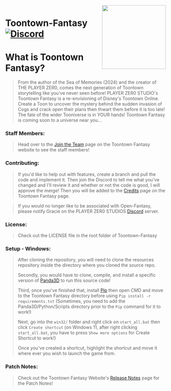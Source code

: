 <img src="https://github.com/PLAYER-ZER0-STUDIOS-Toontown-Fantasy/Toontown_Fantasy/blob/main/assets/images/github-logo/fantasy-logo.png" align="right" width="200" />

# Toontown-Fantasy [![Discord][discordImg]][discordLink]

# What is Toontown Fantasy?
 
> From the author of the Sea of Memories (2024) and the creator of THE PLAYER ZER0, comes the next generation of Toontown storytelling like you've never seen before! PLAYER ZER0 STUDIO's Toontown Fantasy is a re-envisioning of Disney's Toontown Online. Create a Toon to uncover the mystery behind the sudden invasion of Cogs and crack open their plans then thwart them before it is too late! The fate of the wider Tooniverse is in YOUR hands! Toontown Fantasy is coming soon to a universe near you...

### Staff Members:

> Head over to the [Join the Team](https://toontownfantasy.com/toon-hq/Join_The_Team) page on the Toontown Fantasy website to see the staff members!

### Contributing:

> If you'd like to help out with features, create a branch and pull the code and implement it. Then join the Discord to tell me what you've changed and I'll review it and whether or not the code is good, I will approve the merge! Then you will be added to the [Credits](https://www.toontownfantasy.com/help/faq/Credits) page on the Toontown Fantasy page.

> If you would no longer like to be associated with Open-Fantasy, please notify Gracie on the PLAYER ZER0 STUDIOS [Discord][discordLink] server.

### License:

> Check out the LICENSE file in the root folder of Toontown-Fantasy

### Setup - Windows:

> After cloning the repository, you will need to clone the resources repository inside the directory where you cloned the source repo.
>
> Secondly, you would have to clone, compile, and install a specific version of [Panda3D][PandaLink] to run this source code!
>
> Third, once you've finished that, install [Pip][PipLink] then open CMD and move to the Toontown Fantasy directory before using `Pip install -r requirements.txt` (Sometimes, you need to add the Panda3D/Python/Scripts directory prior to the `Pip` command for it to work!)
>
> Next, go into the `win32/` folder and right click on `start_all.bat` then click `Create shortcut` (on Windows 11, after right clicking `start_all.bat`, you have to press `Show more options` for Create Shortcut to work!)
>
> Once you've created a shortcut, highlight the shortcut and move it where ever you wish to launch the game from.

### Patch Notes:

> Check out the Toontown Fantasy Website's [Release Notes](https://www.toontownfantasy.com/toon-hq/Release_Notes) page for the Patch Notes!

[discordImg]: https://img.shields.io/discord/775528645086543895.svg?logo=discord&logoWidth=18&colorB=7289DA&Discord-PLAYER%20ZER0%20STUDIOS-7289DA?logo=discord&logoWidth=18&style=for-the-badge

[discordLink]: https://discord.gg/9fgW8jAaf6

[PandaLink]: https://github.com/PLAYERZER0STUDIOS/Open-Panda

[PipLink]: https://pypi.org/project/pip/
